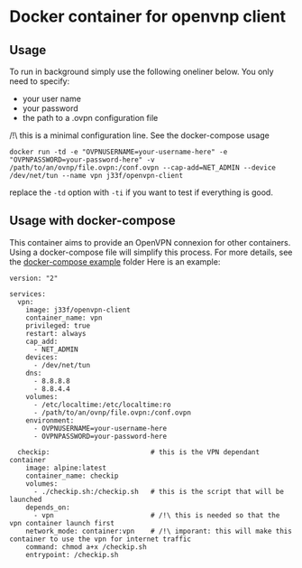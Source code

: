 # Docker container for openvnp client

## Usage 

To run in background simply use the following oneliner below.
You only need to specify:
- your user name
- your password
- the path to a .ovpn configuration file

/!\ this is a minimal configuration line. See the docker-compose usage

```
docker run -td -e "OVPNUSERNAME=your-username-here" -e "OVPNPASSWORD=your-password-here" -v /path/to/an/ovnp/file.ovpn:/conf.ovpn --cap-add=NET_ADMIN --device /dev/net/tun --name vpn j33f/openvpn-client
```

replace the ```-td``` option with ```-ti``` if you want to test if everything is good.

## Usage with docker-compose

This container aims to provide an OpenVPN connexion for other containers.
Using a docker-compose file will simplify this process. 
For more details, see the [docker-compose example](./docker-compose%20example) folder
Here is an example:

```
version: "2"

services:
  vpn:
    image: j33f/openvpn-client
    container_name: vpn
    privileged: true
    restart: always
    cap_add:
      - NET_ADMIN
    devices:
      - /dev/net/tun
    dns:
      - 8.8.8.8
      - 8.8.4.4
    volumes:
      - /etc/localtime:/etc/localtime:ro
      - /path/to/an/ovnp/file.ovpn:/conf.ovpn
    environment:
      - OVPNUSERNAME=your-username-here
      - OVPNPASSWORD=your-password-here

  checkip:                         # this is the VPN dependant container
    image: alpine:latest
    container_name: checkip         
    volumes:
      - ./checkip.sh:/checkip.sh   # this is the script that will be launched
    depends_on:
      - vpn                        # /!\ this is needed so that the vpn container launch first
    network_mode: container:vpn    # /!\ imporant: this will make this container to use the vpn for internet traffic
    command: chmod a+x /checkip.sh
    entrypoint: /checkip.sh
```
